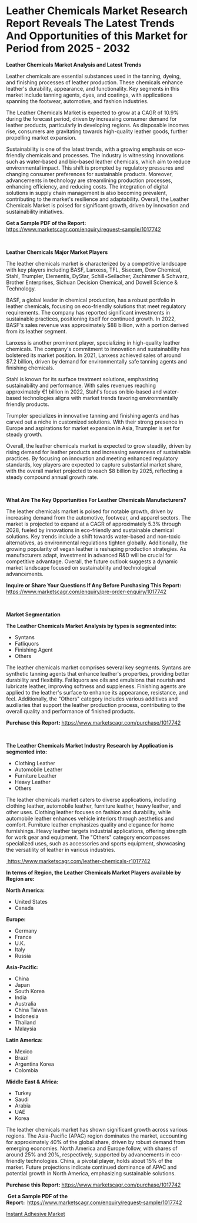 <p><h1>Leather Chemicals Market Research Report Reveals The Latest Trends And Opportunities of this Market for Period from 2025 - 2032</h1></p><p><strong>Leather Chemicals Market Analysis and Latest Trends</strong></p>
<p><p>Leather chemicals are essential substances used in the tanning, dyeing, and finishing processes of leather production. These chemicals enhance leather's durability, appearance, and functionality. Key segments in this market include tanning agents, dyes, and coatings, with applications spanning the footwear, automotive, and fashion industries.</p><p>The Leather Chemicals Market is expected to grow at a CAGR of 10.9% during the forecast period, driven by increasing consumer demand for leather products, particularly in developing regions. As disposable incomes rise, consumers are gravitating towards high-quality leather goods, further propelling market expansion. </p><p>Sustainability is one of the latest trends, with a growing emphasis on eco-friendly chemicals and processes. The industry is witnessing innovations such as water-based and bio-based leather chemicals, which aim to reduce environmental impact. This shift is prompted by regulatory pressures and changing consumer preferences for sustainable products. Moreover, advancements in technology are streamlining production processes, enhancing efficiency, and reducing costs. The integration of digital solutions in supply chain management is also becoming prevalent, contributing to the market's resilience and adaptability. Overall, the Leather Chemicals Market is poised for significant growth, driven by innovation and sustainability initiatives.</p></p>
<p><strong>Get a Sample PDF of the Report:&nbsp;</strong> <a href="https://www.marketscagr.com/enquiry/request-sample/1017742?utm_campaign=2936&utm_medium=2&utm_source=Github&utm_content=ia&utm_term=02042025&utm_id=leather-chemicals">https://www.marketscagr.com/enquiry/request-sample/1017742</a></p>
<p>&nbsp;</p>
<p><strong>Leather Chemicals Major Market Players</strong></p>
<p><p>The leather chemicals market is characterized by a competitive landscape with key players including BASF, Lanxess, TFL, Sisecam, Dow Chemical, Stahl, Trumpler, Elementis, DyStar, Schill+Seilacher, Zschimmer & Schwarz, Brother Enterprises, Sichuan Decision Chemical, and Dowell Science & Technology. </p><p>BASF, a global leader in chemical production, has a robust portfolio in leather chemicals, focusing on eco-friendly solutions that meet regulatory requirements. The company has reported significant investments in sustainable practices, positioning itself for continued growth. In 2022, BASF's sales revenue was approximately $88 billion, with a portion derived from its leather segment.</p><p>Lanxess is another prominent player, specializing in high-quality leather chemicals. The company's commitment to innovation and sustainability has bolstered its market position. In 2021, Lanxess achieved sales of around $7.2 billion, driven by demand for environmentally safe tanning agents and finishing chemicals.</p><p>Stahl is known for its surface treatment solutions, emphasizing sustainability and performance. With sales revenues reaching approximately €1 billion in 2022, Stahl's focus on bio-based and water-based technologies aligns with market trends favoring environmentally friendly products.</p><p>Trumpler specializes in innovative tanning and finishing agents and has carved out a niche in customized solutions. With their strong presence in Europe and aspirations for market expansion in Asia, Trumpler is set for steady growth.</p><p>Overall, the leather chemicals market is expected to grow steadily, driven by rising demand for leather products and increasing awareness of sustainable practices. By focusing on innovation and meeting enhanced regulatory standards, key players are expected to capture substantial market share, with the overall market projected to reach $8 billion by 2025, reflecting a steady compound annual growth rate.</p></p>
<p>&nbsp;</p>
<p><strong>What Are The Key Opportunities For Leather Chemicals Manufacturers?</strong></p>
<p><p>The leather chemicals market is poised for notable growth, driven by increasing demand from the automotive, footwear, and apparel sectors. The market is projected to expand at a CAGR of approximately 5.3% through 2028, fueled by innovations in eco-friendly and sustainable chemical solutions. Key trends include a shift towards water-based and non-toxic alternatives, as environmental regulations tighten globally. Additionally, the growing popularity of vegan leather is reshaping production strategies. As manufacturers adapt, investment in advanced R&D will be crucial for competitive advantage. Overall, the future outlook suggests a dynamic market landscape focused on sustainability and technological advancements.</p></p>
<p><strong>Inquire or Share Your Questions If Any Before Purchasing This Report:</strong> <a href="https://www.marketscagr.com/enquiry/pre-order-enquiry/1017742?utm_campaign=2936&utm_medium=2&utm_source=Github&utm_content=ia&utm_term=02042025&utm_id=leather-chemicals">https://www.marketscagr.com/enquiry/pre-order-enquiry/1017742</a></p>
<p>&nbsp;</p>
<p><strong>Market Segmentation</strong></p>
<p><strong>The Leather Chemicals Market Analysis by types is segmented into:</strong></p>
<p><ul><li>Syntans</li><li>Fatliquors</li><li>Finishing Agent</li><li>Others</li></ul></p>
<p><p>The leather chemicals market comprises several key segments. Syntans are synthetic tanning agents that enhance leather's properties, providing better durability and flexibility. Fatliquors are oils and emulsions that nourish and lubricate leather, improving softness and suppleness. Finishing agents are applied to the leather's surface to enhance its appearance, resistance, and feel. Additionally, the "Others" category includes various additives and auxiliaries that support the leather production process, contributing to the overall quality and performance of finished products.</p></p>
<p><strong>Purchase this Report:&nbsp;</strong><a href="https://www.marketscagr.com/purchase/1017742?utm_campaign=2936&utm_medium=2&utm_source=Github&utm_content=ia&utm_term=02042025&utm_id=leather-chemicals">https://www.marketscagr.com/purchase/1017742</a></p>
<p>&nbsp;</p>
<p><strong>The Leather Chemicals Market Industry Research by Application is segmented into:</strong></p>
<p><ul><li>Clothing Leather</li><li>Automobile Leather</li><li>Furniture Leather</li><li>Heavy Leather</li><li>Others</li></ul></p>
<p><p>The leather chemicals market caters to diverse applications, including clothing leather, automobile leather, furniture leather, heavy leather, and other uses. Clothing leather focuses on fashion and durability, while automobile leather enhances vehicle interiors through aesthetics and comfort. Furniture leather emphasizes quality and elegance for home furnishings. Heavy leather targets industrial applications, offering strength for work gear and equipment. The "Others" category encompasses specialized uses, such as accessories and sports equipment, showcasing the versatility of leather in various industries.</p></p>
<p><a href="https://www.marketscagr.com/leather-chemicals-r1017742?utm_campaign=2936&utm_medium=2&utm_source=Github&utm_content=ia&utm_term=02042025&utm_id=leather-chemicals">&nbsp;https://www.marketscagr.com/leather-chemicals-r1017742</a></p>
<p><strong>In terms of Region, the Leather Chemicals Market Players available by Region are:</strong></p>
<p>
    <p> <strong> North America: </strong>
        <ul>
            <li>United States</li>
            <li>Canada</li>
        </ul>
        </p> 
    <p> <strong> Europe: </strong>
        <ul>
            <li>Germany</li>
            <li>France</li>
            <li>U.K.</li>
            <li>Italy</li>
            <li>Russia</li>
        </ul>
        </p> 
    <p> <strong> Asia-Pacific: </strong>
        <ul>
            <li>China</li>
            <li>Japan</li>
            <li>South Korea</li>
            <li>India</li>
            <li>Australia</li>
            <li>China Taiwan</li>
            <li>Indonesia</li>
            <li>Thailand</li>
            <li>Malaysia</li>
        </ul>
        </p> 
    <p> <strong> Latin America: </strong>
        <ul>
            <li>Mexico</li>
            <li>Brazil</li>
            <li>Argentina Korea</li>
            <li>Colombia</li>
        </ul>
        </p> 
    <p> <strong> Middle East & Africa: </strong>
        <ul>
            <li>Turkey</li>
            <li>Saudi</li>
            <li>Arabia</li>
            <li>UAE</li>
            <li>Korea</li>
        </ul>
    </p>
    </p>
<p><p>The leather chemicals market has shown significant growth across various regions. The Asia-Pacific (APAC) region dominates the market, accounting for approximately 40% of the global share, driven by robust demand from emerging economies. North America and Europe follow, with shares of around 25% and 20%, respectively, supported by advancements in eco-friendly technologies. China, a pivotal player, holds about 15% of the market. Future projections indicate continued dominance of APAC and potential growth in North America, emphasizing sustainable solutions.</p></p>
<p><strong>Purchase this Report: </strong><a href="https://www.marketscagr.com/purchase/1017742?utm_campaign=2936&utm_medium=2&utm_source=Github&utm_content=ia&utm_term=02042025&utm_id=leather-chemicals">https://www.marketscagr.com/purchase/1017742</a></p>
<p>&nbsp;<strong>Get a Sample PDF of the Report:&nbsp;&nbsp;</strong><a href="https://www.marketscagr.com/enquiry/request-sample/1017742?utm_campaign=2936&utm_medium=2&utm_source=Github&utm_content=ia&utm_term=02042025&utm_id=leather-chemicals">https://www.marketscagr.com/enquiry/request-sample/1017742</a></p>
<p><strong></strong></p>
<p><p><a href="https://github.com/zanoligarav/Market-Research-Report-List-1/blob/main/instant-adhesive-market.md?utm_campaign=2936&utm_medium=2&utm_source=Github&utm_content=ia&utm_term=02042025&utm_id=leather-chemicals">Instant Adhesive Market</a></p></p>